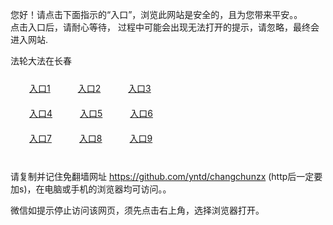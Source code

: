 您好！请点击下面指示的“入口”，浏览此网站是安全的，且为您带来平安。。 <br/>
点击入口后，请耐心等待， 过程中可能会出现无法打开的提示，请忽略，最终会进入网站. </br>

法轮大法在长春<br/>
<div style="padding:10px"><a style="margin:20px" target="_blank" href="https://d5xy9z4rpw9zr.cloudfront.net/2Qpsp?ugorahd" id="ccLink1" rel="nofollow">入口1</a> <a target="_blank" style="margin:20px" href="https://d1whwbq7ae1yvn.cloudfront.net/2Qpsp?wpzrz" id="ccLink2" rel="nofollow">入口2</a> <a style="margin:20px" target="_blank" href="https://d2draqk6dt1k4m.cloudfront.net/2Qpsp?cetkx" id="ccLink3" rel="nofollow">入口3</a></div>

<div style="padding:10px" ><a style="margin:20px" target="_blank" href="https://d5xy9z4rpw9zr.cloudfront.net/2Qpsp?ugorahd" id="ccLink4" rel="nofollow">入口4</a> <a style="margin:20px" href="https://d1whwbq7ae1yvn.cloudfront.net/2Qpsp?wpzrz" target="_blank" id="ccLink5" rel="nofollow">入口5</a> <a style="margin:20px" href="https://d2draqk6dt1k4m.cloudfront.net/2Qpsp?cetkx" target="_blank" id="ccLink6" rel="nofollow">入口6</a></div>

<div style="padding:10px"><a style="margin:20px" target="_blank" href="https://d5xy9z4rpw9zr.cloudfront.net/2Qpsp?ugorahd" id="ccLink7" rel="nofollow">入口7</a> <a style="margin:20px" href="https://d1whwbq7ae1yvn.cloudfront.net/2Qpsp?wpzrz" target="_blank" id="ccLink8" rel="nofollow">入口8</a> <a style="margin:20px" target="_blank" href="https://d2draqk6dt1k4m.cloudfront.net/2Qpsp?cetkx" id="ccLink9" rel="nofollow">入口9</a></div>

<br/>



请复制并记住免翻墙网址 https://github.com/yntd/changchunzx (http后一定要加s)，在电脑或手机的浏览器均可访问。。<br/>

微信如提示停止访问该网页，须先点击右上角，选择浏览器打开。
